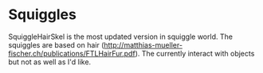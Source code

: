 # Squiggles

SquiggleHairSkel is the most updated version in squiggle world. The squiggles are based on hair (http://matthias-mueller-fischer.ch/publications/FTLHairFur.pdf). The currently interact with objects but not as well as I'd like.
